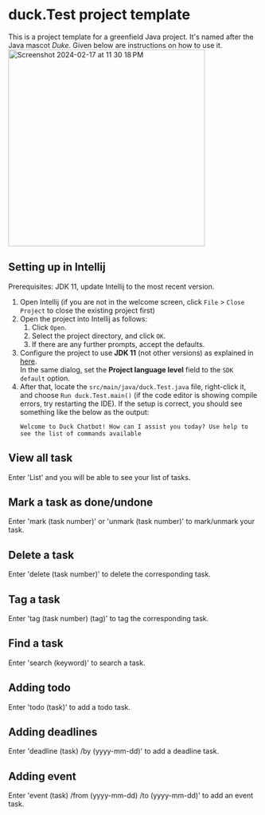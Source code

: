 # duck.Test project template

This is a project template for a greenfield Java project. It's named after the Java mascot _Duke_. Given below are instructions on how to use it.
<img width="395" alt="Screenshot 2024-02-17 at 11 30 18 PM" src="https://github.com/Jayne1010/ip/assets/122381620/499ff4d9-66d6-4686-88c8-cd16e3c2c184">


## Setting up in Intellij

Prerequisites: JDK 11, update Intellij to the most recent version.

1. Open Intellij (if you are not in the welcome screen, click `File` > `Close Project` to close the existing project first)
1. Open the project into Intellij as follows:
   1. Click `Open`.
   1. Select the project directory, and click `OK`.
   1. If there are any further prompts, accept the defaults.
1. Configure the project to use **JDK 11** (not other versions) as explained in [here](https://www.jetbrains.com/help/idea/sdk.html#set-up-jdk).<br>
   In the same dialog, set the **Project language level** field to the `SDK default` option.
3. After that, locate the `src/main/java/duck.Test.java` file, right-click it, and choose `Run duck.Test.main()` (if the code editor is showing compile errors, try restarting the IDE). If the setup is correct, you should see something like the below as the output:
   ```
   Welcome to Duck Chatbot! How can I assist you today? Use help to see the list of commands available
   ```
## View all task
Enter 'List' and you will be able to see your list of tasks.

## Mark a task as done/undone
Enter 'mark (task number)' or 'unmark (task number)' to mark/unmark 
your task.

## Delete a task
Enter 'delete (task number)' to delete the corresponding task.

## Tag a task
Enter 'tag (task number) (tag)' to tag the corresponding task.

## Find a task
Enter 'search (keyword)' to search a task.

## Adding todo
Enter 'todo (task)' to add a todo task.

## Adding deadlines
Enter 'deadline (task) /by (yyyy-mm-dd)' to add a deadline task.

## Adding event
Enter 'event (task) /from (yyyy-mm-dd) /to (yyyy-mm-dd)' to add an event task.

